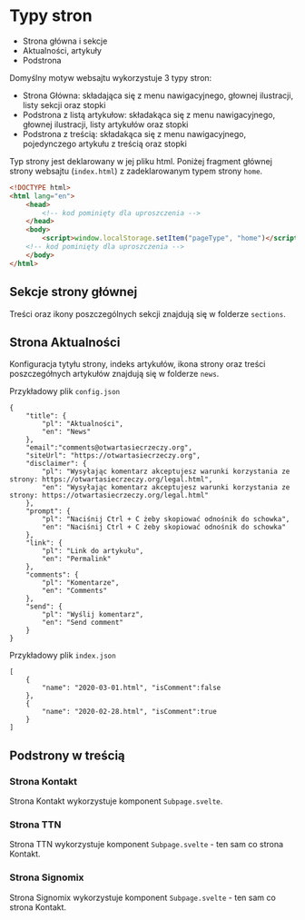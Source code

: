 # Typy stron

* Strona główna i sekcje 
* Aktualności, artykuły
* Podstrona

Domyślny motyw websajtu wykorzystuje 3 typy stron:

* Strona Główna: składająca się z menu nawigacyjnego, głownej ilustracji, listy sekcji oraz stopki
* Podstrona z listą artykułow: składakąca się z menu nawigacyjnego, głownej ilustracji, listy artykułów oraz stopki
* Podstrona z treścią: składakąca się z menu nawigacyjnego, pojedynczego artykułu z treścią oraz stopki

Typ strony jest deklarowany w jej pliku html. Poniżej fragment głównej strony websajtu (`index.html`) 
z zadeklarowanym typem strony `home`.

```html
<!DOCTYPE html>
<html lang="en">
    <head>
        <!-- kod pominięty dla uproszczenia -->
    </head>
    <body>
        <script>window.localStorage.setItem("pageType", "home")</script>
    <!-- kod pominięty dla uproszczenia -->
    </body>
</html>
```

## Sekcje strony głównej

Treści oraz ikony poszczególnych sekcji znajdują się w folderze `sections`.

## Strona Aktualności

Konfiguracja tytyłu strony, indeks artykułów, ikona strony oraz treści poszczegółnych artykułów znajdują się w folderze `news`.

Przykładowy plik `config.json`

```
{
    "title": {
        "pl": "Aktualności",
        "en": "News"
    },
    "email":"comments@otwartasiecrzeczy.org",
    "siteUrl": "https://otwartasiecrzeczy.org",
    "disclaimer": {
        "pl": "Wysyłając komentarz akceptujesz warunki korzystania ze strony: https://otwartasiecrzeczy.org/legal.html",
        "en": "Wysyłając komentarz akceptujesz warunki korzystania ze strony: https://otwartasiecrzeczy.org/legal.html"
    },
    "prompt": {
        "pl": "Naciśnij Ctrl + C żeby skopiować odnośnik do schowka",
        "en": "Naciśnij Ctrl + C żeby skopiować odnośnik do schowka"
    },
    "link": {
        "pl": "Link do artykułu",
        "en": "Permalink"
    },
    "comments": {
        "pl": "Komentarze",
        "en": "Comments"
    },
    "send": {
        "pl": "Wyślij komentarz",
        "en": "Send comment"
    }
}
```

Przykładowy plik `index.json`

```
[
    {
        "name": "2020-03-01.html", "isComment":false
    },
    {
        "name": "2020-02-28.html", "isComment":true
    }
]
```

## Podstrony w treścią

### Strona Kontakt

Strona Kontakt wykorzystuje komponent `Subpage.svelte`.

### Strona TTN

Strona TTN wykorzystuje komponent `Subpage.svelte` - ten sam co strona Kontakt.

### Strona Signomix

Strona Signomix wykorzystuje komponent `Subpage.svelte` - ten sam co strona Kontakt.
